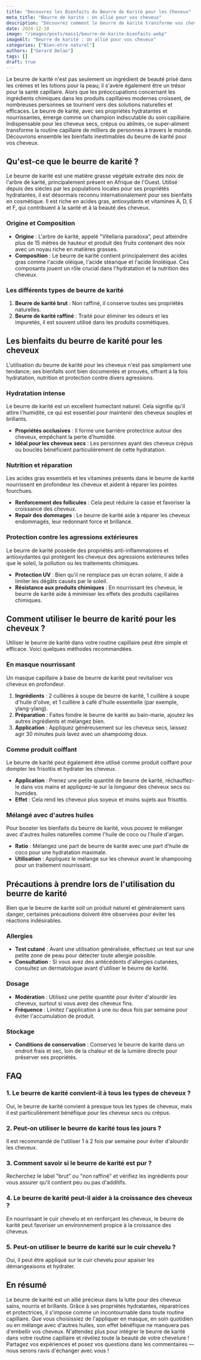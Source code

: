 ```yaml
---
title: "Découvrez les Bienfaits du Beurre de Karité pour les Cheveux"
meta_title: "Beurre de karité : Un allié pour vos cheveux"
description: "Découvrez comment le beurre de karité transforme vos cheveux avec ses propriétés nourrissantes et revitalisantes."
date: 2024-12-10
image: "/images/posts/mass1/beurre-de-karite-bienfaits.webp"
imageAlt: "Beurre de karité : Un allié pour vos cheveux"
categories: ["Bien-etre naturel"]
authors: ["Gerard Delao"]
tags: []
draft: true
---
```


Le beurre de karité n'est pas seulement un ingrédient de beauté prisé dans les crèmes et les lotions pour la peau; il s'avère également être un trésor pour la santé capillaire. Alors que les préoccupations concernant les ingrédients chimiques dans les produits capillaires modernes croissent, de nombreuses personnes se tournent vers des solutions naturelles et efficaces. Le beurre de karité, avec ses propriétés hydratantes et nourrissantes, émerge comme un champion indiscutable du soin capillaire. Indispensable pour les cheveux secs, crépus ou abîmés, ce super-aliment transforme la routine capillaire de milliers de personnes à travers le monde. Découvrons ensemble les bienfaits inestimables du beurre de karité pour vos cheveux.

## Qu'est-ce que le beurre de karité ?

Le beurre de karité est une matière grasse végétale extraite des noix de l'arbre de karité, principalement présent en Afrique de l'Ouest. Utilisé depuis des siècles par les populations locales pour ses propriétés hydratantes, il est désormais reconnu internationalement pour ses bienfaits en cosmétique. Il est riche en acides gras, antioxydants et vitamines A, D, E et F, qui contribuent à la santé et à la beauté des cheveux.

### Origine et Composition

- **Origine** : L'arbre de karité, appelé "Vitellaria paradoxa", peut atteindre plus de 15 mètres de hauteur et produit des fruits contenant des noix avec un noyau riche en matières grasses.
- **Composition** : Le beurre de karité contient principalement des acides gras comme l'acide oléique, l'acide stéarique et l'acide linoléique. Ces composants jouent un rôle crucial dans l'hydratation et la nutrition des cheveux.

### Les différents types de beurre de karité

1. **Beurre de karité brut** : Non raffiné, il conserve toutes ses propriétés naturelles.
2. **Beurre de karité raffiné** : Traité pour éliminer les odeurs et les impuretés, il est souvent utilisé dans les produits cosmétiques.

## Les bienfaits du beurre de karité pour les cheveux

L'utilisation du beurre de karité pour les cheveux n'est pas simplement une tendance; ses bienfaits sont bien documentés et prouvés, offrant à la fois hydratation, nutrition et protection contre divers agressions.

### Hydratation intense

Le beurre de karité est un excellent humectant naturel. Cela signifie qu'il attire l'humidité, ce qui est essentiel pour maintenir des cheveux souples et brillants.

- **Propriétés occlusives** : Il forme une barrière protectrice autour des cheveux, empêchant la perte d'humidité.
- **Idéal pour les cheveux secs** : Les personnes ayant des cheveux crépus ou bouclés bénéficient particulièrement de cette hydratation.

### Nutrition et réparation

Les acides gras essentiels et les vitamines présents dans le beurre de karité nourrissent en profondeur les cheveux et aident à réparer les pointes fourchues.

- **Renforcement des follicules** : Cela peut réduire la casse et favoriser la croissance des cheveux.
- **Repair des dommages** : Le beurre de karité aide à réparer les cheveux endommagés, leur redonnant force et brillance.

### Protection contre les agressions extérieures

Le beurre de karité possède des propriétés anti-inflammatoires et antioxydantes qui protègent les cheveux des agressions extérieures telles que le soleil, la pollution ou les traitements chimiques.

- **Protection UV** : Bien qu'il ne remplace pas un écran solaire, il aide à limiter les dégâts causés par le soleil.
- **Résistance aux produits chimiques** : En nourrissant les cheveux, le beurre de karité aide à minimiser les effets des produits capillaires chimiques.

## Comment utiliser le beurre de karité pour les cheveux ?

Utiliser le beurre de karité dans votre routine capillaire peut être simple et efficace. Voici quelques méthodes recommandées.

### En masque nourrissant

Un masque capillaire à base de beurre de karité peut revitaliser vos cheveux en profondeur.

1. **Ingrédients** : 2 cuillères à soupe de beurre de karité, 1 cuillère à soupe d'huile d'olive, et 1 cuillère à café d'huile essentielle (par exemple, ylang-ylang).
2. **Préparation** : Faites fondre le beurre de karité au bain-marie, ajoutez les autres ingrédients et mélangez bien.
3. **Application** : Appliquez généreusement sur les cheveux secs, laissez agir 30 minutes puis lavez avec un shampooing doux.

### Comme produit coiffant

Le beurre de karité peut également être utilisé comme produit coiffant pour dompter les frisottis et hydrater les cheveux.

- **Application** : Prenez une petite quantité de beurre de karité, réchauffez-le dans vos mains et appliquez-le sur la longueur des cheveux secs ou humides.
- **Effet** : Cela rend les cheveux plus soyeux et moins sujets aux frisottis.

### Mélangé avec d'autres huiles

Pour booster les bienfaits du beurre de karité, vous pouvez le mélanger avec d'autres huiles naturelles comme l'huile de coco ou l'huile d'argan.

- **Ratio** : Mélangez une part de beurre de karité avec une part d'huile de coco pour une hydratation maximale.
- **Utilisation** : Appliquez le mélange sur les cheveux avant le shampooing pour un traitement nourrissant.

## Précautions à prendre lors de l'utilisation du beurre de karité

Bien que le beurre de karité soit un produit naturel et généralement sans danger, certaines précautions doivent être observées pour éviter les réactions indésirables.

### Allergies

- **Test cutané** : Avant une utilisation généralisée, effectuez un test sur une petite zone de peau pour détecter toute allergie possible.
- **Consultation** : Si vous avez des antécédents d'allergies cutanées, consultez un dermatologue avant d'utiliser le beurre de karité.

### Dosage

- **Modération** : Utilisez une petite quantité pour éviter d'alourdir les cheveux, surtout si vous avez des cheveux fins.
- **Fréquence** : Limitez l'application à une ou deux fois par semaine pour éviter l'accumulation de produit.

### Stockage

- **Conditions de conservation** : Conservez le beurre de karité dans un endroit frais et sec, loin de la chaleur et de la lumière directe pour préserver ses propriétés.

## FAQ

### 1. Le beurre de karité convient-il à tous les types de cheveux ?

Oui, le beurre de karité convient à presque tous les types de cheveux, mais il est particulièrement bénéfique pour les cheveux secs ou crépus.

### 2. Peut-on utiliser le beurre de karité tous les jours ?

Il est recommandé de l'utiliser 1 à 2 fois par semaine pour éviter d'alourdir les cheveux.

### 3. Comment savoir si le beurre de karité est pur ?

Recherchez le label "brut" ou "non raffiné" et vérifiez les ingrédients pour vous assurer qu'il contient peu ou pas d'additifs.

### 4. Le beurre de karité peut-il aider à la croissance des cheveux ?

En nourrissant le cuir chevelu et en renforçant les cheveux, le beurre de karité peut favoriser un environnement propice à la croissance des cheveux.

### 5. Peut-on utiliser le beurre de karité sur le cuir chevelu ?

Oui, il peut être appliqué sur le cuir chevelu pour apaiser les démangeaisons et hydrater.

## En résumé

Le beurre de karité est un allié précieux dans la lutte pour des cheveux sains, nourris et brillants. Grâce à ses propriétés hydratantes, réparatrices et protectrices, il s'impose comme un incontournable dans toute routine capillaire. Que vous choisissiez de l'appliquer en masque, en soin quotidien ou en mélange avec d'autres huiles, son effet bénéfique ne manquera pas d'embellir vos cheveux. N'attendez plus pour intégrer le beurre de karité dans votre routine capillaire et révélez toute la beauté de votre chevelure ! Partagez vos expériences et posez vos questions dans les commentaires — nous serons ravis d'échanger avec vous !

